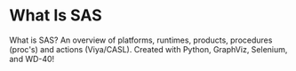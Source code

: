 # What Is SAS
 What is SAS?  An overview of platforms, runtimes, products, procedures (proc's) and actions (Viya/CASL).  Created with Python, GraphViz, Selenium, and WD-40!
